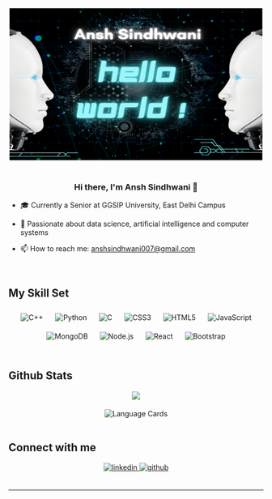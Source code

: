 <div align="center">
<img src="./banner.png" alt="Banner" height="300" width="500" /> 
</div>
<br>

### <div align="center">Hi there, I'm Ansh Sindhwani 👋</div>  
  

- 🎓 Currently a Senior at GGSIP University, East Delhi Campus 
  

- 🌱 Passionate about data science, artificial intelligence and computer systems 
  

- 📫 How to reach me: anshsindhwani007@gmail.com  
  

<br/>  


## My Skill Set  
<div align="center"> 
<img style="margin: 10px" src="https://profilinator.rishav.dev/skills-assets/cplusplus-original.svg" alt="C++" height="50" />  
<img style="margin: 10px" src="https://profilinator.rishav.dev/skills-assets/python-original.svg" alt="Python" height="50" />  
<img style="margin: 10px" src="https://profilinator.rishav.dev/skills-assets/c-original.svg" alt="C" height="50" />  
<img style="margin: 10px" src="https://profilinator.rishav.dev/skills-assets/css3-original-wordmark.svg" alt="CSS3" height="50" />  
<img style="margin: 10px" src="https://profilinator.rishav.dev/skills-assets/html5-original-wordmark.svg" alt="HTML5" height="50" />  
<img style="margin: 10px" src="https://profilinator.rishav.dev/skills-assets/javascript-original.svg" alt="JavaScript" height="50" />  
<img style="margin: 10px" src="https://profilinator.rishav.dev/skills-assets/mongodb-original-wordmark.svg" alt="MongoDB" height="50" />   
<img style="margin: 10px" src="https://profilinator.rishav.dev/skills-assets/nodejs-original-wordmark.svg" alt="Node.js" height="50" /> 
<img style="margin: 10px" src="https://profilinator.rishav.dev/skills-assets/react-original-wordmark.svg" alt="React" height="50" />  
<img style="margin: 10px" src="https://profilinator.rishav.dev/skills-assets/bootstrap-plain.svg" alt="Bootstrap" height="50" />  
</div>  

<br/>  


## Github Stats  
<div align="center">
<img align="center" src="https://github-readme-stats.vercel.app/api?username=ansh-sindhwani&hide=issues&count_private=true&show_icons=true&repo=github-readme-stats&show_icons=true&theme=radical" />
  <br/> 
   <br/>
<img align="center" alt="Language Cards" src="https://github-readme-stats.vercel.app/api/top-langs/?username=ansh-sindhwani&layout=compact&theme=radical" />
  <br/> 
</div>  
   <br/>



## Connect with me  
<div align="center">
<a href="www.linkedin.com/in/ansh-sindhwani" target="_blank">
<img src=https://img.shields.io/badge/linkedin-%231E77B5.svg?&style=for-the-badge&logo=linkedin&logoColor=white alt=linkedin style="margin-bottom: 5px;" />
</a>
<a href="https://github.com/ansh-sindhwani" target="_blank">
<img src=https://img.shields.io/badge/github-%2324292e.svg?&style=for-the-badge&logo=github&logoColor=white alt=github style="margin-bottom: 5px;" />
</a>  
</div>  

<br />

----
